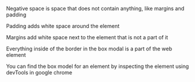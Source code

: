Negative space is space that does not contain anything, like margins and padding

Padding adds white space around the element

Margins add white space next to the element that is not a part of it

Everything inside of the border in the box modal is a part of the web element

You can find the box model for an element by inspecting the element using devTools in google chrome